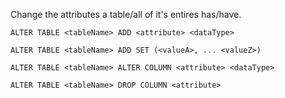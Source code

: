Change the attributes a table/all of it's entires has/have.  
```
ALTER TABLE <tableName> ADD <attribute> <dataType>
```
```
ALTER TABLE <tableName> ADD SET (<valueA>, ... <valueZ>)
```
```
ALTER TABLE <tableName> ALTER COLUMN <attribute> <dataType>
```
```
ALTER TABLE <tableName> DROP COLUMN <attribute>
```
